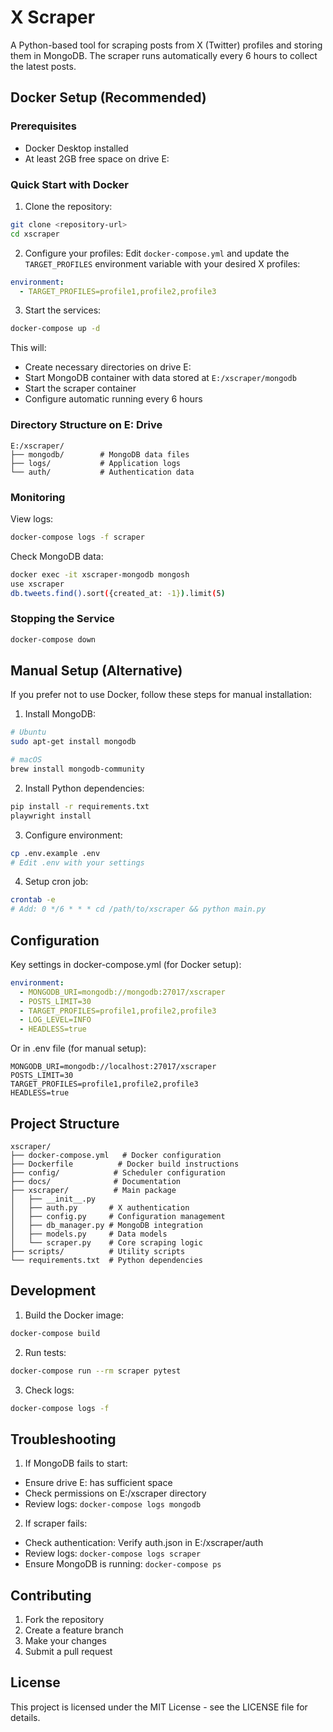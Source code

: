 # X Scraper

A Python-based tool for scraping posts from X (Twitter) profiles and storing them in MongoDB. The scraper runs automatically every 6 hours to collect the latest posts.

## Docker Setup (Recommended)

### Prerequisites
- Docker Desktop installed
- At least 2GB free space on drive E:

### Quick Start with Docker

1. Clone the repository:
```bash
git clone <repository-url>
cd xscraper
```

2. Configure your profiles:
Edit `docker-compose.yml` and update the `TARGET_PROFILES` environment variable with your desired X profiles:
```yaml
environment:
  - TARGET_PROFILES=profile1,profile2,profile3
```

3. Start the services:
```bash
docker-compose up -d
```

This will:
- Create necessary directories on drive E:
- Start MongoDB container with data stored at `E:/xscraper/mongodb`
- Start the scraper container
- Configure automatic running every 6 hours

### Directory Structure on E: Drive

```
E:/xscraper/
├── mongodb/        # MongoDB data files
├── logs/           # Application logs
└── auth/           # Authentication data
```

### Monitoring

View logs:
```bash
docker-compose logs -f scraper
```

Check MongoDB data:
```bash
docker exec -it xscraper-mongodb mongosh
use xscraper
db.tweets.find().sort({created_at: -1}).limit(5)
```

### Stopping the Service

```bash
docker-compose down
```

## Manual Setup (Alternative)

If you prefer not to use Docker, follow these steps for manual installation:

1. Install MongoDB:
```bash
# Ubuntu
sudo apt-get install mongodb

# macOS
brew install mongodb-community
```

2. Install Python dependencies:
```bash
pip install -r requirements.txt
playwright install
```

3. Configure environment:
```bash
cp .env.example .env
# Edit .env with your settings
```

4. Setup cron job:
```bash
crontab -e
# Add: 0 */6 * * * cd /path/to/xscraper && python main.py
```

## Configuration

Key settings in docker-compose.yml (for Docker setup):
```yaml
environment:
  - MONGODB_URI=mongodb://mongodb:27017/xscraper
  - POSTS_LIMIT=30
  - TARGET_PROFILES=profile1,profile2,profile3
  - LOG_LEVEL=INFO
  - HEADLESS=true
```

Or in .env file (for manual setup):
```
MONGODB_URI=mongodb://localhost:27017/xscraper
POSTS_LIMIT=30
TARGET_PROFILES=profile1,profile2,profile3
HEADLESS=true
```

## Project Structure

```
xscraper/
├── docker-compose.yml   # Docker configuration
├── Dockerfile          # Docker build instructions
├── config/            # Scheduler configuration
├── docs/              # Documentation
├── xscraper/          # Main package
│   ├── __init__.py
│   ├── auth.py       # X authentication
│   ├── config.py     # Configuration management
│   ├── db_manager.py # MongoDB integration
│   ├── models.py     # Data models
│   └── scraper.py    # Core scraping logic
├── scripts/          # Utility scripts
└── requirements.txt  # Python dependencies
```

## Development

1. Build the Docker image:
```bash
docker-compose build
```

2. Run tests:
```bash
docker-compose run --rm scraper pytest
```

3. Check logs:
```bash
docker-compose logs -f
```

## Troubleshooting

1. If MongoDB fails to start:
- Ensure drive E: has sufficient space
- Check permissions on E:/xscraper directory
- Review logs: `docker-compose logs mongodb`

2. If scraper fails:
- Check authentication: Verify auth.json in E:/xscraper/auth
- Review logs: `docker-compose logs scraper`
- Ensure MongoDB is running: `docker-compose ps`

## Contributing

1. Fork the repository
2. Create a feature branch
3. Make your changes
4. Submit a pull request

## License

This project is licensed under the MIT License - see the LICENSE file for details.